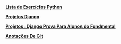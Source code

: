 [**Lista de Exercícios Python**](./Python/exercises_list.md)

[**Projetos  Django**](./Python/Django/)

[**Projetos : Django Prova Para Alunos do Fundmental**](https://github.com/Rafael-Benicio/django_prova_fundamental)

[**Anotações De Git**](./Git/Git.md)
